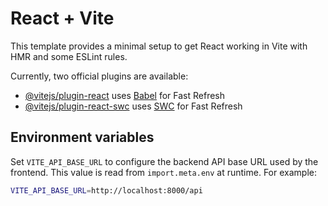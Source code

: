 # React + Vite

This template provides a minimal setup to get React working in Vite with HMR and some ESLint rules.

Currently, two official plugins are available:

- [@vitejs/plugin-react](https://github.com/vitejs/vite-plugin-react/blob/main/packages/plugin-react/README.md) uses [Babel](https://babeljs.io/) for Fast Refresh
- [@vitejs/plugin-react-swc](https://github.com/vitejs/vite-plugin-react-swc) uses [SWC](https://swc.rs/) for Fast Refresh

## Environment variables

Set `VITE_API_BASE_URL` to configure the backend API base URL used by the
frontend. This value is read from `import.meta.env` at runtime. For example:

```bash
VITE_API_BASE_URL=http://localhost:8000/api
```
